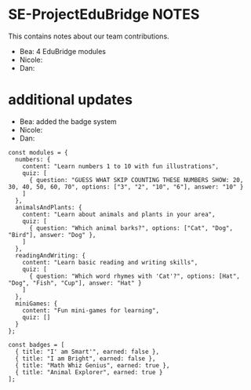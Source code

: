 # SE-ProjectEduBridge NOTES

This contains notes about our team contributions.

- Bea: 4 EduBridge modules
- Nicole: 
- Dan: 

# additional updates
- Bea: added the badge system
- Nicole: 
- Dan: 

```javasacript
const modules = {
  numbers: {
    content: "Learn numbers 1 to 10 with fun illustrations",
    quiz: [
      { question: "GUESS WHAT SKIP COUNTING THESE NUMBERS SHOW: 20, 30, 40, 50, 60, 70", options: ["3", "2", "10", "6"], answer: "10" }
    ]
  },
  animalsAndPlants: {
    content: "Learn about animals and plants in your area",
    quiz: [
      { question: "Which animal barks?", options: ["Cat", "Dog", "Bird"], answer: "Dog" },
    ]
  },
  readingAndWriting: {
    content: "Learn basic reading and writing skills",
    quiz: [
      { question: "Which word rhymes with 'Cat'?", options: [Hat", "Dog", "Fish", "Cup"], answer: "Hat" }
    ]
  },
  miniGames: {
    content: "Fun mini-games for learning",
    quiz: []
  }
};

const badges = [
  { title: "I' am Smart'", earned: false },
  { title: "I am Bright", earned: false },
  { title: "Math Whiz Genius", earned: true },
  { title: "Animal Explorer", earned: true }
];

```